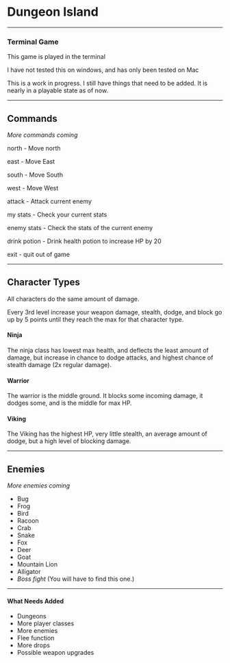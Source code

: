 # Dungeon Island

---

### Terminal Game

This game is played in the terminal

I have not tested this on windows, and has only been tested on Mac

This is a work in progress. I still have things that need to be added. It is nearly in a playable state as of now.

---

## Commands

_More commands coming_

north - Move north

east - Move East

south - Move South

west - Move West

attack - Attack current enemy

my stats - Check your current stats

enemy stats - Check the stats of the current enemy

drink potion - Drink health potion to increase HP by 20

exit - quit out of game

---

## Character Types

All characters do the same amount of damage.

Every 3rd level increase your weapon damage, stealth, dodge, and block go up by 5 points until they reach the max for that character type.

#### Ninja

The ninja class has lowest max health, and deflects the least amount of damage, but increase in chance to dodge attacks, and highest chance of stealth damage (2x regular damage).

#### Warrior

The warrior is the middle ground. It blocks some incoming damage, it dodges some, and is the middle for max HP.

#### Viking

The Viking has the highest HP, very little stealth, an average amount of dodge, but a high level of blocking damage.

---

## Enemies

_More enemies coming_

-   Bug
-   Frog
-   Bird
-   Racoon
-   Crab
-   Snake
-   Fox
-   Deer
-   Goat
-   Mountain Lion
-   Alligator
-   _Boss fight_ (You will have to find this one.)

---

#### What Needs Added

-   Dungeons
-   More player classes
-   More enemies
-   Flee function
-   More drops
-   Possible weapon upgrades
